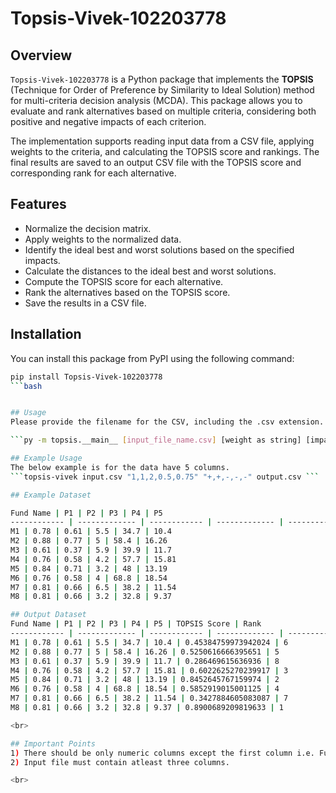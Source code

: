 # Topsis-Vivek-102203778

## Overview

`Topsis-Vivek-102203778` is a Python package that implements the **TOPSIS** (Technique for Order of Preference by Similarity to Ideal Solution) method for multi-criteria decision analysis (MCDA). This package allows you to evaluate and rank alternatives based on multiple criteria, considering both positive and negative impacts of each criterion.

The implementation supports reading input data from a CSV file, applying weights to the criteria, and calculating the TOPSIS score and rankings. The final results are saved to an output CSV file with the TOPSIS score and corresponding rank for each alternative.

## Features

- Normalize the decision matrix.
- Apply weights to the normalized data.
- Identify the ideal best and worst solutions based on the specified impacts.
- Calculate the distances to the ideal best and worst solutions.
- Compute the TOPSIS score for each alternative.
- Rank the alternatives based on the TOPSIS score.
- Save the results in a CSV file.

## Installation

You can install this package from PyPI using the following command:

```bash
pip install Topsis-Vivek-102203778
```bash


## Usage
Please provide the filename for the CSV, including the .csv extension. After that, enter the weights vector with values separated by commas. Following the weights vector, input the impacts vector, where each element is denoted by a plus (+) or minus (-) sign. Lastly, specify the output file name along with the .csv extension.

```py -m topsis.__main__ [input_file_name.csv] [weight as string] [impact as string] [result_file_name.csv]```

## Example Usage
The below example is for the data have 5 columns.
```topsis-vivek input.csv "1,1,2,0.5,0.75" "+,+,-,-,-" output.csv ```

## Example Dataset

Fund Name | P1 | P2 | P3 | P4 | P5
------------ | ------------- | ------------ | ------------- | ------------ | ------------
M1 | 0.78 | 0.61 | 5.5 | 34.7 | 10.4
M2 | 0.88 | 0.77 | 5 | 58.4 | 16.26
M3 | 0.61 | 0.37 | 5.9 | 39.9 | 11.7
M4 | 0.76 | 0.58 | 4.2 | 57.7 | 15.81
M5 | 0.84 | 0.71 | 3.2 | 48 | 13.19
M6 | 0.76 | 0.58 | 4 | 68.8 | 18.54
M7 | 0.81 | 0.66 | 6.5 | 38.2 | 11.54
M8 | 0.81 | 0.66 | 3.2 | 32.8 | 9.37

## Output Dataset
Fund Name | P1 | P2 | P3 | P4 | P5 | TOPSIS Score | Rank
------------ | ------------- | ------------ | ------------- | ------------ | ------------ | ------------ | ------------
M1 | 0.78 | 0.61 | 5.5 | 34.7 | 10.4 | 0.45384759973942024 | 6
M2 | 0.88 | 0.77 | 5 | 58.4 | 16.26 | 0.5250616666395651 | 5
M3 | 0.61 | 0.37 | 5.9 | 39.9 | 11.7 | 0.286469615636936 | 8
M4 | 0.76 | 0.58 | 4.2 | 57.7 | 15.81 | 0.6022625270239917 | 3
M5 | 0.84 | 0.71 | 3.2 | 48 | 13.19 | 0.8452645767159974 | 2
M6 | 0.76 | 0.58 | 4 | 68.8 | 18.54 | 0.5852919015001125 | 4
M7 | 0.81 | 0.66 | 6.5 | 38.2 | 11.54 | 0.3427884605083087 | 7
M8 | 0.81 | 0.66 | 3.2 | 32.8 | 9.37 | 0.8900689209819633 | 1

<br>

## Important Points
1) There should be only numeric columns except the first column i.e. Fund Name.
2) Input file must contain atleast three columns.

<br>